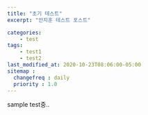 ```yaml
---
title: "초기 테스트"
excerpt: "안지훈 테스트 포스트"

categories:
    - test
tags:
    - test1
    - test2
last_modified_at: 2020-10-23T08:06:00-05:00
sitemap :
  changefreq : daily
  priority : 1.0
---
```

sample test중..